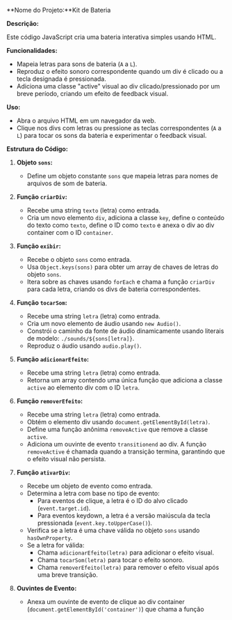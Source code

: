 **Nome do Projeto:**Kit de Bateria

**Descrição:**

Este código JavaScript cria uma bateria interativa simples usando HTML.

**Funcionalidades:**

- Mapeia letras para sons de bateria (`A` a `L`).
- Reproduz o efeito sonoro correspondente quando um div é clicado ou a tecla designada é pressionada.
- Adiciona uma classe "active" visual ao div clicado/pressionado por um breve período, criando um efeito de feedback visual.

**Uso:**

- Abra o arquivo HTML em um navegador da web.
- Clique nos divs com letras ou pressione as teclas correspondentes (`A` a `L`) para tocar os sons da bateria e experimentar o feedback visual.

**Estrutura do Código:**

1. **Objeto `sons`:**
   - Define um objeto constante `sons` que mapeia letras para nomes de arquivos de som de bateria.

2. **Função `criarDiv`:**
   - Recebe uma string `texto` (letra) como entrada.
   - Cria um novo elemento `div`, adiciona a classe `key`, define o conteúdo do texto como `texto`, define o ID como `texto` e anexa o div ao div container com o ID `container`.

3. **Função `exibir`:**
   - Recebe o objeto `sons` como entrada.
   - Usa `Object.keys(sons)` para obter um array de chaves de letras do objeto `sons`.
   - Itera sobre as chaves usando `forEach` e chama a função `criarDiv` para cada letra, criando os divs de bateria correspondentes.

4. **Função `tocarSom`:**
   - Recebe uma string `letra` (letra) como entrada.
   - Cria um novo elemento de áudio usando `new Audio()`.
   - Constrói o caminho da fonte de áudio dinamicamente usando literais de modelo: `./sounds/${sons[letra]}`.
   - Reproduz o áudio usando `audio.play()`.

5. **Função `adicionarEfeito`:**
   - Recebe uma string `letra` (letra) como entrada.
   - Retorna um array contendo uma única função que adiciona a classe `active` ao elemento div com o ID `letra`.

6. **Função `removerEfeito`:**
   - Recebe uma string `letra` (letra) como entrada.
   - Obtém o elemento div usando `document.getElementById(letra)`.
   - Define uma função anônima `removeActive` que remove a classe `active`.
   - Adiciona um ouvinte de evento `transitionend` ao div. A função `removeActive` é chamada quando a transição termina, garantindo que o efeito visual não persista.

7. **Função `ativarDiv`:**
   - Recebe um objeto de evento como entrada.
   - Determina a letra com base no tipo de evento:
     - Para eventos de clique, a letra é o ID do alvo clicado (`event.target.id`).
     - Para eventos keydown, a letra é a versão maiúscula da tecla pressionada (`event.key.toUpperCase()`).
   - Verifica se a letra é uma chave válida no objeto `sons` usando `hasOwnProperty`.
   - Se a letra for válida:
     - Chama `adicionarEfeito(letra)` para adicionar o efeito visual.
     - Chama `tocarSom(letra)` para tocar o efeito sonoro.
     - Chama `removerEfeito(letra)` para remover o efeito visual após uma breve transição.

8. **Ouvintes de Evento:**
   - Anexa um ouvinte de evento de clique ao div container (`document.getElementById('container')`) que chama a função
